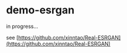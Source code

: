 # demo-esrgan

in progress... 

see [https://github.com/xinntao/Real-ESRGAN](https://github.com/xinntao/Real-ESRGAN)
